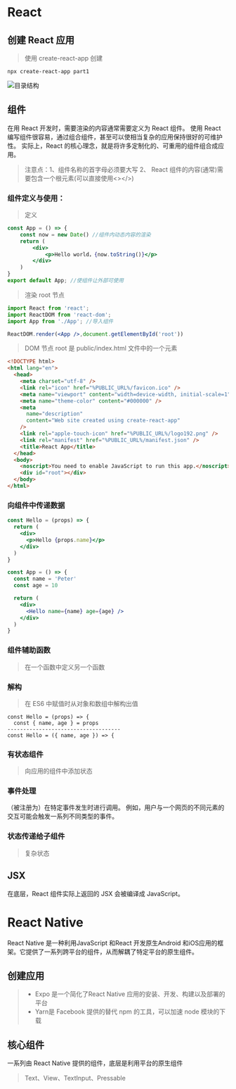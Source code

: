 # React
## 创建 React 应用
> 使用 create-react-app 创建
```shell
npx create-react-app part1
```
![目录结构](https://i.bmp.ovh/imgs/2021/12/145a7baffaf7c04e.png)
## 组件
在用 React 开发时，需要渲染的内容通常需要定义为 React 组件。
使用 React 编写组件很容易，通过组合组件，甚至可以使相当复杂的应用保持很好的可维护性。 实际上，React 的核心理念，就是将许多定制化的、可重用的组件组合成应用。
> 注意点：1、组件名称的首字母必须要大写 2、 React 组件的内容(通常)需要包含一个根元素(可以直接使用<></>)
### 组件定义与使用：
> 定义
```jsx harmony
const App = () => {
    const now = new Date() //组件内动态内容的渲染
    return (
        <div>
            <p>Hello world，{now.toString()}</p>
        </div>
    )
}
export default App; //使组件让外部可使用
```
> 渲染 root 节点
```jsx harmony
import React from 'react';
import ReactDOM from 'react-dom';
import App from './App'; //导入组件

ReactDOM.render(<App />,document.getElementById('root'))
```
> DOM 节点 root 是 public/index.html 文件中的一个元素
```html
<!DOCTYPE html>
<html lang="en">
  <head>
    <meta charset="utf-8" />
    <link rel="icon" href="%PUBLIC_URL%/favicon.ico" />
    <meta name="viewport" content="width=device-width, initial-scale=1" />
    <meta name="theme-color" content="#000000" />
    <meta
      name="description"
      content="Web site created using create-react-app"
    />
    <link rel="apple-touch-icon" href="%PUBLIC_URL%/logo192.png" />
    <link rel="manifest" href="%PUBLIC_URL%/manifest.json" />
    <title>React App</title>
  </head>
  <body>
    <noscript>You need to enable JavaScript to run this app.</noscript>
    <div id="root"></div>
  </body>
</html>
```
### 向组件中传递数据
```jsx harmony
const Hello = (props) => {
  return (
    <div>
      <p>Hello {props.name}</p>
    </div>
  )
}

const App = () => {
  const name = 'Peter'
  const age = 10

  return (
    <div>
      <Hello name={name} age={age} />
    </div>
  )
}
```
### 组件辅助函数
> 在一个函数中定义另一个函数
### 解构
> 在 ES6 中赋值时从对象和数组中解构出值
```text
const Hello = (props) => {
  const { name, age } = props
------------------------------------
const Hello = ({ name, age }) => {
```
### 有状态组件
> 向应用的组件中添加状态
### 事件处理
（被注册为）在特定事件发生时进行调用。 例如，用户与一个网页的不同元素的交互可能会触发一系列不同类型的事件。
### 状态传递给子组件
> 复杂状态
## JSX
在底层，React 组件实际上返回的 JSX 会被编译成 JavaScript。
# React Native
React Native 是一种利用JavaScript 和React 开发原生Android 和iOS应用的框架。它提供了一系列跨平台的组件，从而解耦了特定平台的原生组件。
## 创建应用
> - Expo 是一个简化了React Native 应用的安装、开发、构建以及部署的平台
> - Yarn是 Facebook 提供的替代 npm 的工具，可以加速 node 模块的下载
## 核心组件
一系列由 React Native 提供的组件，底层是利用平台的原生组件
> Text、View、TextInput、Pressable
